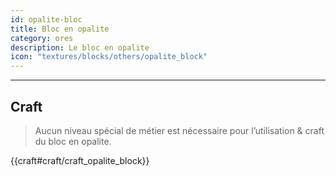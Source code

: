```yaml
---
id: opalite-bloc
title: Bloc en opalite
category: ores
description: Le bloc en opalite
icon: "textures/blocks/others/opalite_block"
---
```

___
## Craft

> Aucun niveau spécial de métier est nécessaire pour l’utilisation & craft du bloc en opalite.  

{{craft#craft/craft_opalite_block}}
